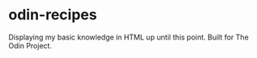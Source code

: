 # odin-recipes
Displaying my basic knowledge in HTML up until this point. Built for The Odin Project.